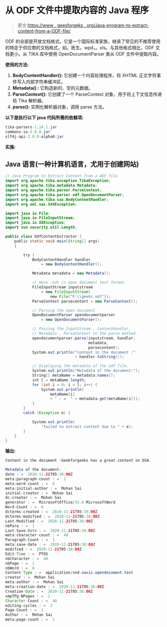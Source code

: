 # 从 ODF 文件中提取内容的 Java 程序

> 原文:[https://www . geesforgeks . org/Java-program-to-extract-content-from-a-ODF-file/](https://www.geeksforgeeks.org/java-program-to-extract-content-from-a-odf-file/)

ODF 的全部是开放文档格式。它是一个国际标准家族，继承了常见的不推荐使用的特定于供应商的文档格式，如。医生。wpd，。xls。与其他格式相比，ODF 文档更小。从 TIKA 库中使用 OpenDocumentParser 类从 ODF 文件中提取内容。

**使用的方法:**

1.  **BodyContentHandler():** 它创建一个内容处理程序，将 XHTML 正文字符事件写入内部字符串缓冲区。
2.  **Metadata() :** 它构造新的、空的元数据。
3.  **ParseContext():** 它创建了一个 ParseContext 对象，用于将上下文信息传递给 Tika 解析器。
4.  **parse():** 实例化解析器对象，调用 parse 方法。

**以下是执行以下 java 代码所需的依赖项:**

```java
tika-parsers-1.24.1.jar
commons-io-2.8.0.jar
slf4j-api-2.0.0-alpha0.jar
```

**实施:**

## Java 语言(一种计算机语言，尤用于创建网站)

```java
// Java Program to Extract Content from a ODF file
import org.apache.tika.exception.TikaException;
import org.apache.tika.metadata.Metadata;
import org.apache.tika.parser.ParseContext;
import org.apache.tika.parser.odf.OpenDocumentParser;
import org.apache.tika.sax.BodyContentHandler;
import org.xml.sax.SAXException;

import java.io.File;
import java.io.FileInputStream;
import java.io.IOException;
import sun.security.util.Length;

public class OdfContentExtractor {
    public static void main(String[] args)
    {

        try {
            BodyContentHandler handler
                = new BodyContentHandler();

            Metadata metadata = new Metadata();

            // Here .odt is open document text format.
            FileInputStream inputstream
                = new FileInputStream(
                    new File("F:\\geeks.odt"));
            ParseContext parsecontent = new ParseContext();

            // Parsing the open document.
            OpenDocumentParser opendocumentparser
                = new OpenDocumentParser();

            // Passing the InputStream , ContentHandler,
            // Metadata , ParseContext to the parse method.
            opendocumentparser.parse(inputstream, handler,
                                     metadata,
                                     parsecontent);
            System.out.println("Content in the document :"
                               + handler.toString());

            // Displaying the metadata of the odf file.
            System.out.println("Metadata of the document:");
            String[] metaName = metadata.names();
            int l = metaName.length;
            for (int i = 0; i < l; i++) {
                System.out.println(
                    metaName[i]
                    + " : =  " + metadata.get(metaName[i]));
            }
        }
        catch (Exception e) {

            System.out.println(
                "failed to extract content due to " + e);
        }
    }
}
```

**输出:**

```java
Content in the document :Geekforgeeks has a great content on DSA.

Metadata of the document:
date : =  2020-11-21T05:38:00Z
meta:paragraph-count : =  1
meta:word-count : =  6
meta:initial-author : =  Mohan Sai
initial-creator : =  Mohan Sai
dc:creator : =  Mohan Sai
generator : =  MicrosoftOffice/15.0 MicrosoftWord
Word-Count : =  6
dcterms:created : =  2020-11-21T05:36:00Z
dcterms:modified : =  2020-11-21T05:38:00Z
Last-Modified : =  2020-11-21T05:38:00Z
nbPara : =  1
Last-Save-Date : =  2020-11-21T05:38:00Z
meta:character-count : =  40
Paragraph-Count : =  1
meta:save-date : =  2020-11-21T05:38:00Z
modified : =  2020-11-21T05:38:00Z
Edit-Time : =  PT0S
nbCharacter : =  40
nbPage : =  1
nbWord : =  6
Content-Type : =  application/vnd.oasis.opendocument.text
creator : =  Mohan Sai
meta:author : =  Mohan Sai
meta:creation-date : =  2020-11-21T05:36:00Z
Creation-Date : =  2020-11-21T05:36:00Z
xmpTPg:NPages : =  1
Character Count : =  40
editing-cycles : =  3
Page-Count : =  1
Author : =  Mohan Sai
meta:page-count : =  1
```
